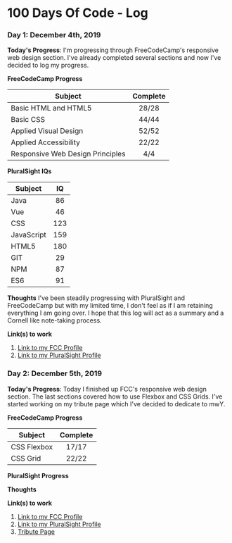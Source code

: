 # 100 Days Of Code - Log

### Day 1: December 4th, 2019

**Today's Progress**: I'm progressing through FreeCodeCamp's responsive web design section. I've already completed several sections and now I've decided to log my progress.

**FreeCodeCamp Progress**

| Subject       | Complete      | 
| ------------- |:-------------:|
| Basic HTML and HTML5 |  28/28 |
|Basic CSS       |   44/44      |
|Applied Visual Design | 52/52  |
|Applied Accessibility | 22/22  |
|Responsive Web Design Principles| 4/4  |

**PluralSight IQs**

| Subject       | IQ            | 
| ------------- |:-------------:|
| Java          |      86       |
| Vue           |      46       |
| CSS           |      123      |
| JavaScript    |      159      |
| HTML5         |      180      |
| GIT           |      29       |
| NPM           |      87       |
| ES6           |      91       |


**Thoughts** 
I've been steadily progressing with PluralSight and FreeCodeCamp but with my limited time, I don't feel as if I am retaining everything I am going over. I hope that this log will act as a summary and a Cornell like note-taking process.

**Link(s) to work**
1. [Link to my FCC Profile](https://www.freecodecamp.org/notkharon)
2. [Link to my PluralSight Profile](https://pluralsight.com/profile/kyle-moreira)

### Day 2: December 5th, 2019

**Today's Progress**:
Today I finished up FCC's responsive web design section. The last sections covered how to use Flexbox and CSS Grids. 
I've started working on my tribute page which I've decided to dedicate to mwY.


**FreeCodeCamp Progress**

| Subject       | Complete      | 
| ------------- |:-------------:|
| CSS Flexbox   | 17/17         |
| CSS Grid      | 22/22         |

**PluralSight Progress**

**Thoughts**

**Link(s) to work**
1. [Link to my FCC Profile](https://www.freecodecamp.org/notkharon)
2. [Link to my PluralSight Profile](https://pluralsight.com/profile/kyle-moreira)
3. [Tribute Page](https://github.com/NotKharon/FCC-mwY-Tribute.git)
